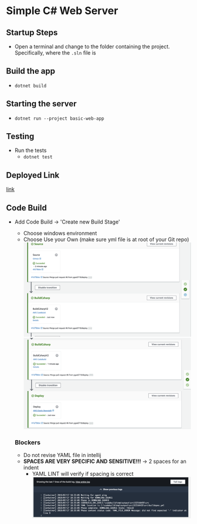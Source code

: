 # Simple C# Web Server

## Startup Steps
- Open a terminal and change to the folder containing the project. Specifically, where the `.sln` file is

## Build the app
- `dotnet build`

## Starting the server
- `dotnet run --project basic-web-app`

## Testing
- Run the tests
  - `dotnet test`

## Deployed Link
[link](http://deploycsharpappenv-env.wmp3upeg2i.us-west-2.elasticbeanstalk.com/)

## Code Build
+ Add Code Build -> 'Create new Build Stage'
    + Choose windows environment
    + Choose Use your Own (make sure yml file is at root of your Git repo)
    ![](./assets/source.png)
    ![](./assets/build.png)

    ### Blockers
    + Do not revise YAML file in intellij
    + **SPACES ARE VERY SPECIFIC AND SENSITIVE!!!** -> 2 spaces for an indent
        + YAML LINT will verify if spacing is correct
        ![](./assets/error.png)